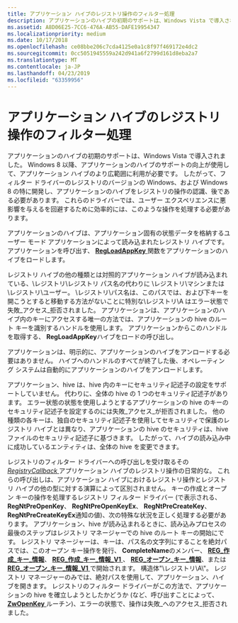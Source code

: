 ```yaml
---
title: アプリケーション ハイブのレジストリ操作のフィルター処理
description: アプリケーションのハイブの初期のサポートは、Windows Vista で導入されました。
ms.assetid: A8D06E25-7CC6-476A-AB55-DAFE19954347
ms.localizationpriority: medium
ms.date: 10/17/2018
ms.openlocfilehash: ce08bbe206c7cda4125e0a1c8f97f469172e4dc2
ms.sourcegitcommit: 0cc5051945559a242d941a6f2799d161d8eba2a7
ms.translationtype: MT
ms.contentlocale: ja-JP
ms.lasthandoff: 04/23/2019
ms.locfileid: "63359956"
---
```

# <a name="filtering-registry-operations-on-application-hives"></a>アプリケーション ハイブのレジストリ操作のフィルター処理


アプリケーションのハイブの初期のサポートは、Windows Vista で導入されました。 Windows 8 以降、アプリケーションのハイブのサポートの向上が使用して、アプリケーション ハイブのより広範囲に利用が必要です。 したがって、フィルター ドライバーのレジストリのバージョンの Windows、および Windows 8 の特に開発し、アプリケーションのハイブをレジストリの操作の認識、後である必要があります。 これらのドライバーでは、ユーザー エクスペリエンスに悪影響を与えるを回避するために効率的には、このような操作を処理する必要があります。

アプリケーションのハイブは、アプリケーション固有の状態データを格納するユーザー モード アプリケーションによって読み込まれたレジストリ ハイブです。 アプリケーションを呼び出す、 [ **RegLoadAppKey** ](https://msdn.microsoft.com/library/windows/desktop/ms724886)関数をアプリケーションのハイブをロードします。

レジストリ ハイブの他の種類とは対照的アプリケーション ハイブが読み込まれている、\\レジストリ\\レジストリ パス名の代わりに \\レジストリ\\マシンまたは\\レジストリ\\ユーザー。 \\レジストリ\\パス名は、このパスでは、および下キーを開こうとすると移動する方法がないことに特別な\\レジストリ\\A はエラー状態で失敗\_アクセス\_拒否されました。 アプリケーションは、アプリケーションのハイブ内のキーにアクセスする唯一の方法では、アプリケーションの hive のルート キーを識別するハンドルを使用します。 アプリケーションからこのハンドルを取得する、 **RegLoadAppKey**ハイブをロードの呼び出し。

アプリケーションは、明示的に、アプリケーションのハイブをアンロードする必要はありません。 ハイブへのハンドルのすべてが終了した後、オペレーティング システムは自動的にアプリケーションのハイブをアンロードします。

アプリケーション、hive は、hive 内のキーにセキュリティ記述子の設定をサポートしていません。 代わりに、全体の hive の 1 つのセキュリティ記述子があります。 エラー状態の状態を使用しようとするアプリケーションの hive のキーのセキュリティ記述子を設定するのには失敗\_アクセス\_が拒否されました。 他の種類の各キーは、独自のセキュリティ記述子を使用してセキュリティで保護のレジストリ ハイブとは異なり、アプリケーションの hive のセキュリティは、hive ファイルのセキュリティ記述子に基づきます。 したがって、ハイブの読み込み中に成功しているエンティティは、全体の hive を変更できます。

レジストリのフィルター ドライバーへの呼び出しを受け取るその[ *RegistryCallback* ](https://msdn.microsoft.com/library/windows/hardware/ff560903)アプリケーション ハイブのレジストリ操作の日常的な。 これらの呼び出しは、アプリケーション ハイブにおけるレジストリ操作とレジストリ ハイブの他の型に対する演算によって区別されません。 キーの作成とオープン キーの操作を処理するレジストリ フィルター ドライバー (で表示される、 **RegNtPreOpenKey**、 **RegNtPreOpenKeyEx**、 **RegNtPreCreateKey**、**RegNtPreCreateKeyEx**通知の値)、次の特殊な状況を正しく処理する必要があります。 アプリケーション、hive が読み込まれるときに、読み込みプロセスの最後のステップはレジストリ マネージャーでの hive のルート キーの開始にです。 レジストリ マネージャーは、キーは、パス名の文字列にすることを絶対パスでは、このオープン キー操作を発行、 **CompleteName**のメンバー、 [ **REG\_作成\_キー\_情報**](https://msdn.microsoft.com/library/windows/hardware/ff560920)、 [ **REG\_作成\_キー\_情報\_V1** ](https://msdn.microsoft.com/library/windows/hardware/ff560922)、 [ **REG\_オープン\_キー\_情報**](https://msdn.microsoft.com/library/windows/hardware/ff560957)、または[ **REG\_オープン\_キー\_情報\_V1** ](https://msdn.microsoft.com/library/windows/hardware/ff560959)で開始されます。 構造体"\\レジストリ\\A\\"。 レジストリ マネージャーのみでは、絶対パスを使用して、アプリケーション、ハイブを開きます。 レジストリのフィルター ドライバーがこの方法で、アプリケーションの hive を確立しようとしたかどうか (など、呼び出すことによって、 [ **ZwOpenKey** ](https://msdn.microsoft.com/library/windows/hardware/ff567014)ルーチン)、エラーの状態で、操作は失敗\_へのアクセス\_拒否されました。

 

 




